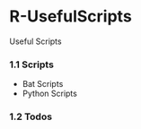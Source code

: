 # R-UsefulScripts

Useful Scripts

### 1.1 Scripts

 - Bat Scripts 
 - Python Scripts 

### 1.2 Todos